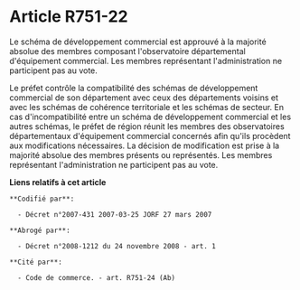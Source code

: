 # Article R751-22

Le schéma de développement commercial est approuvé à la majorité absolue des membres composant l'observatoire départemental
d'équipement commercial. Les membres représentant l'administration ne participent pas au vote.

Le préfet contrôle la compatibilité des schémas de développement commercial de son département avec ceux des départements
voisins et avec les schémas de cohérence territoriale et les schémas de secteur. En cas d'incompatibilité entre un schéma de
développement commercial et les autres schémas, le préfet de région réunit les membres des observatoires départementaux
d'équipement commercial concernés afin qu'ils procèdent aux modifications nécessaires. La décision de modification est prise
à la majorité absolue des membres présents ou représentés. Les membres représentant l'administration ne participent pas au
vote.

**Liens relatifs à cet article**

	**Codifié par**:

	  - Décret n°2007-431 2007-03-25 JORF 27 mars 2007

	**Abrogé par**:

	  - Décret n°2008-1212 du 24 novembre 2008 - art. 1

	**Cité par**:

	  - Code de commerce. - art. R751-24 (Ab)
